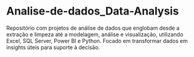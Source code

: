 # Analise-de-dados_Data-Analysis
Repositório com projetos de análise de dados que englobam desde a extração e limpeza até a modelagem, análise e visualização, utilizando Excel, SQL Server, Power BI e Python. Focado em transformar dados em insights úteis para suporte à decisão.
